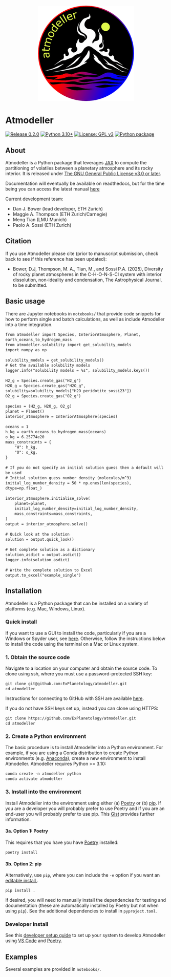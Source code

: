 <p align="center">
<img src="docs/atmodeller_logo.png" alt="atmodeller logo" width="300"/>
</p>

# Atmodeller

[![Release 0.2.0](https://img.shields.io/badge/release-0.2.2-blue.svg)](https://github.com/ExPlanetology/atmodeller/releases/tag/v0.1.0)
[![Python 3.10+](https://img.shields.io/badge/python-3.10+-blue.svg)](https://www.python.org/downloads/release/python-3100/)
[![License: GPL v3](https://img.shields.io/badge/License-GPLv3-yellow.svg)](https://www.gnu.org/licenses/gpl-3.0)
[![Python package](https://github.com/ExPlanetology/atmodeller/actions/workflows/python-package.yml/badge.svg)](https://github.com/ExPlanetology/atmodeller/actions/workflows/python-package.yml)

## About
Atmodeller is a Python package that leverages [JAX](https://jax.readthedocs.io/en/latest/index.html) to compute the partitioning of volatiles between a planetary atmosphere and its rocky interior. It is released under [The GNU General Public License v3.0 or later](https://www.gnu.org/licenses/gpl-3.0.en.html).

Documentation will eventually be available on readthedocs, but for the time being you can access the latest manual [here](https://www.dropbox.com/scl/fi/pmlldk2kcd8n0be7rvcw7/atmodeller.pdf?rlkey=rdsa6o7s3l83kbnpqqtj7u61n&dl=0)

Current development team:

- Dan J. Bower (lead developer, ETH Zurich)
- Maggie A. Thompson (ETH Zurich/Carnegie)
- Meng Tian (LMU Munich)
- Paolo A. Sossi (ETH Zurich)

## Citation

If you use Atmodeller please cite (prior to manuscript submission, check back to see if this reference has been updated):

- Bower, D.J, Thompson, M. A., Tian, M., and Sossi P.A. (2025), Diversity of rocky planet atmospheres in the C-H-O-N-S-Cl system with interior dissolution, non-ideality and condensation, The Astrophysical Journal, to be submitted.

## Basic usage

There are Jupyter notebooks in `notebooks/` that provide code snippets for how to perform single and batch calculations, as well as include Atmodeller into a time integration.

```
from atmodeller import Species, InteriorAtmosphere, Planet, earth_oceans_to_hydrogen_mass
from atmodeller.solubility import get_solubility_models
import numpy as np

solubility_models = get_solubility_models()
# Get the available solubility models
logger.info("solubility models = %s", solubility_models.keys())

H2_g = Species.create_gas("H2_g")
H2O_g = Species.create_gas("H2O_g", solubility=solubility_models["H2O_peridotite_sossi23"])
O2_g = Species.create_gas("O2_g")

species = (H2_g, H2O_g, O2_g)
planet = Planet()
interior_atmosphere = InteriorAtmosphere(species)

oceans = 1
h_kg = earth_oceans_to_hydrogen_mass(oceans)
o_kg = 6.25774e20
mass_constraints = {
    "H": h_kg,
    "O": o_kg,
}

# If you do not specify an initial solution guess then a default will be used
# Initial solution guess number density (molecules/m^3)
initial_log_number_density = 50 * np.ones(len(species), dtype=np.float_)

interior_atmosphere.initialise_solve(
    planet=planet,
    initial_log_number_density=initial_log_number_density,
    mass_constraints=mass_constraints,
)
output = interior_atmosphere.solve()

# Quick look at the solution
solution = output.quick_look()

# Get complete solution as a dictionary
solution_asdict = output.asdict()
logger.info(solution_asdict)

# Write the complete solution to Excel
output.to_excel("example_single")
```

## Installation

Atmodeller is a Python package that can be installed on a variety of platforms (e.g. Mac, Windows, Linux).

### Quick install

If you want to use a GUI to install the code, particularly if you are a Windows or Spyder user, see [here](https://gist.github.com/djbower/c82b4a70a3c3c74ad26dc572edefdd34). Otherwise, follow the instructions below to install the code using the terminal on a Mac or Linux system.

### 1. Obtain the source code

Navigate to a location on your computer and obtain the source code. To clone using ssh, where you must use a password-protected SSH key:

    git clone git@github.com:ExPlanetology/atmodeller.git
    cd atmodeller

Instructions for connecting to GitHub with SSH are available [here](https://docs.github.com/en/authentication/connecting-to-github-with-ssh).

If you do not have SSH keys set up, instead you can clone using HTTPS:

    git clone https://github.com/ExPlanetology/atmodeller.git
    cd atmodeller

### 2. Create a Python environment

The basic procedure is to install Atmodeller into a Python environment. For example, if you are using a Conda distribution to create Python environments (e.g. [Anaconda](https://www.anaconda.com/download)), create a new environment to install Atmodeller. Atmodeller requires Python >= 3.10:

    conda create -n atmodeller python
    conda activate atmodeller

### 3. Install into the environment

Install Atmodeller into the environment using either (a) [Poetry](https://python-poetry.org) or (b) [pip](https://pip.pypa.io/en/stable/getting-started/). If you are a developer you will probably prefer to use Poetry and if you are an end-user you will probably prefer to use pip. This [Gist](https://gist.github.com/djbower/e9538e7eb5ed3deaf3c4de9dea41ebcd) provides further information.

#### 3a. Option 1: Poetry

This requires that you have you have [Poetry](https://python-poetry.org) installed:

    poetry install

#### 3b. Option 2: pip

Alternatively, use `pip`, where you can include the `-e` option if you want an [editable install ](https://setuptools.pypa.io/en/latest/userguide/development_mode.html).

    pip install .

If desired, you will need to manually install the dependencies for testing and documentation (these are automatically installed by Poetry but not when using `pip`). See the additional dependencies to install in `pyproject.toml`.

### Developer install

See this [developer setup guide](https://gist.github.com/djbower/c66474000029730ac9f8b73b96071db3) to set up your system to develop Atmodeller using [VS Code](https://code.visualstudio.com) and [Poetry](https://python-poetry.org).

## Examples

Several examples are provided in `notebooks/`.
